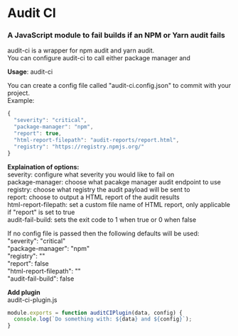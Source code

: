 # Audit CI
### A JavaScript module to fail builds if an NPM or Yarn audit fails
audit-ci is a wrapper for npm audit and yarn audit.<br>
You can configure audit-ci to call either package manager and 

**Usage**: audit-ci

You can create a config file called "audit-ci.config.json" to commit with your project. <br>
Example: <br>
```javascript
{
  "severity": "critical",
  "package-manager": "npm",
  "report": true,
  "html-report-filepath": "audit-reports/report.html",
  "registry": "https://registry.npmjs.org/"
}
```

**Explaination of options:** <br>
severity: configure what severity you would like to fail on <br>
package-manager: choose what pacakge manager audit endpoint to use <br>
registry: choose what registry the audit payload will be sent to <br>
report: choose to output a HTML report of the audit results <br>
html-report-filepath: set a custom file name of HTML report, only applicable if "report" is set to true <br>
audit-fail-build: sets the exit code to 1 when true or 0 when false <br>

If no config file is passed then the following defaults will be used: <br>
"severity": "critical" <br>
"package-manager": "npm" <br>
"registry": "" <br>
"report": false <br>
"html-report-filepath": "" <br>
"audit-fail-build": false <br>

**Add plugin** <br>
audit-ci-plugin.js <br>
```javascript
module.exports = function auditCIPlugin(data, config) {
  console.log(`Do something with: ${data} and ${config}`);
}
```
  
